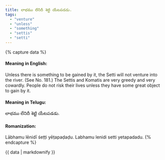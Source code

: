 ```yaml
---
title: లాభము లేనిదీ శెట్టి యేటపడడు.
tags:
  - "venture"
  - "unless"
  - "something"
  - "settis"
  - "setti"
---
```


{% capture data %}
#### Meaning in English:
Unless there is something to be gained by it, the Setti will not venture into the river.
(See No. 181.)
The Settis and Komatis are very greedy and very cowardly.
People do not risk their lives unless they have some great object to gain by it.

#### Meaning in Telugu:
లాభము లేనిదీ శెట్టి యేటపడడు.

#### Romanization:
Lābhamu lēnidī śeṭṭi yēṭapaḍaḍu.
Labhamu lenidi setti yetapadadu.
{% endcapture %}

{{ data | markdownify }}

